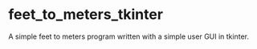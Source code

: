 # feet_to_meters_tkinter
A simple feet to meters program written with a simple user GUI in tkinter.
